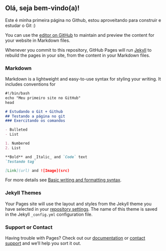 ## Olá, seja bem-vindo(a)!

Este é minha primeira página no Github, estou aproveitando para construir e estudar o Git :)

You can use the [editor on GitHub](https://github.com/Kionovelletto/caionovelletto/edit/gh-pages/index.md) to maintain and preview the content for your website in Markdown files.

Whenever you commit to this repository, GitHub Pages will run [Jekyll](https://jekyllrb.com/) to rebuild the pages in your site, from the content in your Markdown files.

### Markdown

Markdown is a lightweight and easy-to-use syntax for styling your writing. It includes conventions for

```markdown
#!/bin/bash
echo "Meu primeiro site no GitHub"
head

# Estudando o Git + Github
## Testando a página no git
### Exercitando os comandos

- Bulleted
- List

1. Numbered
2. List

**Bold** and _Italic_ and `Code` text
`Testando tag`

[Link](url) and ![Image](src)
```

For more details see [Basic writing and formatting syntax](https://docs.github.com/en/github/writing-on-github/getting-started-with-writing-and-formatting-on-github/basic-writing-and-formatting-syntax).

### Jekyll Themes

Your Pages site will use the layout and styles from the Jekyll theme you have selected in your [repository settings](https://github.com/Kionovelletto/caionovelletto/settings/pages). The name of this theme is saved in the Jekyll `_config.yml` configuration file.

### Support or Contact

Having trouble with Pages? Check out our [documentation](https://docs.github.com/categories/github-pages-basics/) or [contact support](https://support.github.com/contact) and we’ll help you sort it out.
